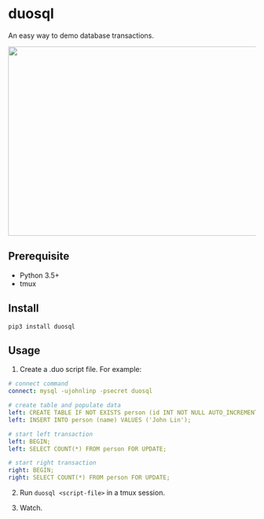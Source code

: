 # duosql

An easy way to demo database transactions.

<img src="https://github.com/johnlinp/duosql/raw/master/images/duosql-demo.gif" width="640" height="385" />


## Prerequisite

- Python 3.5+
- tmux


## Install

```
pip3 install duosql
```


## Usage

1. Create a .duo script file. For example:

```yaml
# connect command
connect: mysql -ujohnlinp -psecret duosql

# create table and populate data
left: CREATE TABLE IF NOT EXISTS person (id INT NOT NULL AUTO_INCREMENT, name VARCHAR(255) NOT NULL, PRIMARY KEY (id));
left: INSERT INTO person (name) VALUES ('John Lin');

# start left transaction
left: BEGIN;
left: SELECT COUNT(*) FROM person FOR UPDATE;

# start right transaction
right: BEGIN;
right: SELECT COUNT(*) FROM person FOR UPDATE;
```

2. Run `duosql <script-file>` in a tmux session.

3. Watch.
